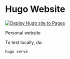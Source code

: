 # Hugo Website

[![Deploy Hugo site to Pages](https://github.com/macmiranda/macmiranda.github.io/actions/workflows/pages.yml/badge.svg)](https://github.com/macmiranda/macmiranda.github.io/actions/workflows/pages.yml)

Personal website

To test locally, do:

```
hugo serve
```
